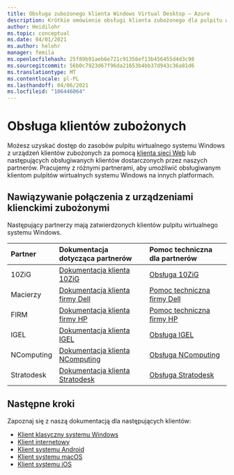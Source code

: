 ```yaml
---
title: Obsługa zubożonego klienta Windows Virtual Desktop — Azure
description: Krótkie omówienie obsługi klienta zubożonego dla pulpitu wirtualnego systemu Windows.
author: Heidilohr
ms.topic: conceptual
ms.date: 04/01/2021
ms.author: helohr
manager: femila
ms.openlocfilehash: 25f89b91aeb6e721c91356ef13b456455d4d3c98
ms.sourcegitcommit: 56b0c7923d67f96da21653b4bb37d943c36a81d6
ms.translationtype: MT
ms.contentlocale: pl-PL
ms.lasthandoff: 04/06/2021
ms.locfileid: "106446064"
---
```

# <a name="thin-client-support"></a>Obsługa klientów zubożonych

Możesz uzyskać dostęp do zasobów pulpitu wirtualnego systemu Windows z urządzeń klientów zubożonych za pomocą [klienta sieci Web](connect-web.md) lub następujących obsługiwanych klientów dostarczonych przez naszych partnerów. Pracujemy z różnymi partnerami, aby umożliwić obsługiwanym klientom pulpitów wirtualnych systemu Windows na innych platformach.

## <a name="connect-with-your-thin-client-device"></a>Nawiązywanie połączenia z urządzeniami klienckimi zubożonymi

Następujący partnerzy mają zatwierdzonych klientów pulpitu wirtualnego systemu Windows.

|Partner|Dokumentacja dotycząca partnerów|Pomoc techniczna dla partnerów|
|:------|:--------------------|:--------------|
|10ZiG |[Dokumentacja klienta 10ZiG](https://www.10zig.com/about/microsoft-windows-virtual-desktop)|[Obsługa 10ZiG](https://www.10zig.com/resources/support_faq)|
|Macierzy |[Dokumentacja klienta firmy Dell](https://www.delltechnologies.com/en-us/collaterals/unauth/data-sheets/products/thin-clients/dell-thinos-9-for-microsoft-wvd.pdf)|[Pomoc techniczna firmy Dell](https://www.dell.com/support)|
|FIRM |[Dokumentacja klienta firmy HP](https://h20195.www2.hp.com/v2/GetDocument.aspx?docname=c07051097)|[Pomoc techniczna firmy HP](https://support.hp.com/us-en/products/workstations-thin-clients)|
|IGEL |[Dokumentacja klienta IGEL](https://www.igel.com/igel-solution-family/windows-virtual-desktop/)|[Obsługa IGEL](https://www.igel.com/support/)|
|NComputing |[Dokumentacja klienta NComputing](https://www.ncomputing.com/microsoft)|[Obsługa NComputing](https://www.ncomputing.com/support/support-options)|
|Stratodesk |[Dokumentacja klienta Stratodesk](https://www.stratodesk.com/kb/Microsoft_Windows_Virtual_Desktop_(WVD))|[Obsługa Stratodesk](https://www.stratodesk.com/support/)|

## <a name="next-steps"></a>Następne kroki

Zapoznaj się z naszą dokumentacją dla następujących klientów:

- [Klient klasyczny systemu Windows](connect-windows-7-10.md)
- [Klient internetowy](connect-web.md)
- [Klient systemu Android](connect-android.md)
- [Klient systemu macOS](connect-macos.md)
- [Klient systemu iOS](connect-ios.md)
